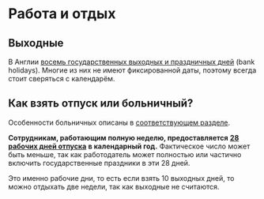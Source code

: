 # Работа и отдых

## Выходные

В Англии [восемь государственных выходных и праздничных дней](https://www.gov.uk/bank-holidays) (bank holidays). Многие из них не имеют фиксированной даты, поэтому всегда стоит сверяться с календарём.

## Как взять отпуск или больничный?

Особенности больничных описаны в [соответствующем разделе](broken-reference).

**Сотрудникам, работающим полную неделю, предоставляется** [**28 рабочих дней отпуска**](https://www.gov.uk/holiday-entitlement-rights) **в календарный год.** Фактическое число может быть меньше, так как работодатель может полностью или частично включить государственные праздники в эти 28 дней.

Это именно рабочие дни, то есть если взять 10 выходных дней, то можно отдыхать две недели, так как выходные не считаются.
